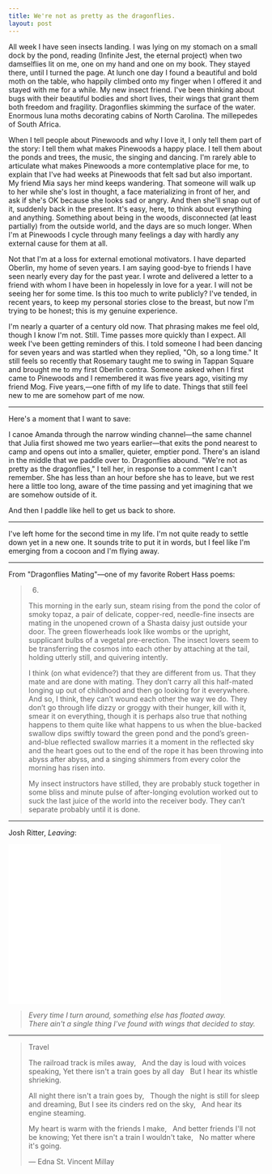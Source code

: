 ```yaml
---
title: We're not as pretty as the dragonflies.
layout: post
---
```


All week I have seen insects landing. I was lying on my stomach on a small dock by the pond, reading (Infinite Jest, the eternal project) when two damselflies lit on me, one on my hand and one on my book. They stayed there, until I turned the page. At lunch one day I found a beautiful and bold moth on the table, who happily climbed onto my finger when I offered it and stayed with me for a while. My new insect friend. I've been thinking about bugs with their beautiful bodies and short lives, their wings that grant them both freedom and fragility. Dragonflies skimming the surface of the water. Enormous luna moths decorating cabins of North Carolina. The millepedes of South Africa.

When I tell people about Pinewoods and why I love it, I only tell them part of the story: I tell them what makes Pinewoods a happy place. I tell them about the ponds and trees, the music, the singing and dancing. I'm rarely able to articulate what makes Pinewoods a more contemplative place for me, to explain that I've had weeks at Pinewoods that felt sad but also important. My friend Mia says her mind keeps wandering. That someone will walk up to her while she's lost in thought, a face materializing in front of her, and ask if she's OK because she looks sad or angry. And then she'll snap out of it, suddenly back in the present. It's easy, here, to think about everything and anything. Something about being in the woods, disconnected (at least partially) from the outside world, and the days are so much longer. When I'm at Pinewoods I cycle through many feelings a day with hardly any external cause for them at all. 

Not that I'm at a loss for external emotional motivators. I have departed Oberlin, my home of seven years. I am saying good-bye to friends I have seen nearly every day for the past year. I wrote and delivered a letter to a friend with whom I have been in hopelessly in love for a year. I will not be seeing her for some time. Is this too much to write publicly? I've tended, in recent years, to keep my personal stories close to the breast, but now I'm trying to be honest; this is my genuine experience.

I'm nearly a quarter of a century old now. That phrasing makes me feel old, though I know I'm not. Still. Time passes more quickly than I expect. All week I've been getting reminders of this. I told someone I had been dancing for seven years and was startled when they replied, "Oh, so a long time." It still feels so recently that Rosemary taught me to swing in Tappan Square and brought me to my first Oberlin contra. Someone asked when I first came to Pinewoods and I remembered it was five years ago, visiting my friend Mog. Five years,—one fifth of my life to date. Things that still feel new to me are somehow part of me now.

* * *

Here's a moment that I want to save:

I canoe Amanda through the narrow winding channel—the same channel that Julia first showed me two years earlier—that exits the pond nearest to camp and opens out into a smaller, quieter, emptier pond. There's an island in the middle that we paddle over to. Dragonflies abound. "We're not as pretty as the dragonflies," I tell her, in response to a comment I can't remember. She has less than an hour before she has to leave, but we rest here a little too long, aware of the time passing and yet imagining that we are somehow outside of it.

And then I paddle like hell to get us back to shore.

* * *

I've left home for the second time in my life. I'm not quite ready to settle down yet in a new one. It sounds trite to put it in words, but I feel like I'm emerging from a cocoon and I'm flying away.

* * *

From "Dragonflies Mating"—one of my favorite Robert Hass poems:

> 6.
> 
> This morning in the early sun,
> steam rising from the pond the color of smoky topaz,
> a pair of delicate, copper-red, needle-fine insects
> are mating in the unopened crown of a Shasta daisy
> just outside your door. The green flowerheads look like wombs
> or the upright, supplicant bulbs of a vegetal pre-erection.
> The insect lovers seem to be transferring the cosmos into each other
> by attaching at the tail, holding utterly still, and quivering intently.
> 
> I think (on what evidence?) that they are different from us.
> That they mate and are done with mating.
> They don’t carry all this half-mated longing up out of childhood
> and then go looking for it everywhere.
> And so, I think, they can’t wound each other the way we do.
> They don’t go through life dizzy or groggy with their hunger,
> kill with it, smear it on everything, though it is perhaps also true
> that nothing happens to them quite like what happens to us
> when the blue-backed swallow dips swiftly toward the green pond
> and the pond’s green-and-blue reflected swallow marries it a moment
> in the reflected sky and the heart goes out to the end of the rope
> it has been throwing into abyss after abyss, and a singing shimmers
> from every color the morning has risen into.
> 
> My insect instructors have stilled, they are probably stuck together
> in some bliss and minute pulse of after-longing
> evolution worked out to suck the last juice of the world
> into the receiver body. They can’t separate probably
> until it is done.

* * *

Josh Ritter, *Leaving*:

<iframe width="420" height="315" src="//www.youtube.com/embed/jz15FNoiEvs" frameborder="0" allowfullscreen></iframe>

> *Every time I turn around, something else has floated away.  
> There ain't a single thing I've found with wings that decided to stay.*

* * *

> Travel
> 
> The railroad track is miles away,
> &nbsp;&nbsp;And the day is loud with voices speaking,
> Yet there isn't a train goes by all day
> &nbsp;&nbsp;But I hear its whistle shrieking.
> 
> All night there isn't a train goes by,
> &nbsp;&nbsp;Though the night is still for sleep and dreaming,
> But I see its cinders red on the sky,
> &nbsp;&nbsp;And hear its engine steaming.
> 
> My heart is warm with the friends I make,
> &nbsp;&nbsp;And better friends I'll not be knowing;
> Yet there isn't a train I wouldn't take,
> &nbsp;&nbsp;No matter where it's going.
> 
> — Edna St. Vincent Millay
